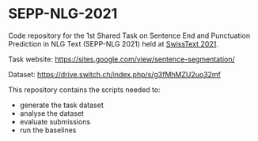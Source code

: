 # SEPP-NLG-2021
Code repository for the 1st Shared Task on Sentence End and Punctuation Prediction in NLG Text (SEPP-NLG 2021) held at [SwissText 2021](https://www.swisstext.org/).

Task website: https://sites.google.com/view/sentence-segmentation/

Dataset: https://drive.switch.ch/index.php/s/g3fMhMZU2uo32mf

This repository contains the scripts needed to: 
- generate the task dataset
- analyse the dataset
- evaluate submissions
- run the baselines
